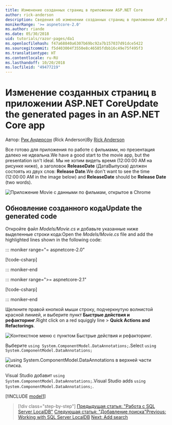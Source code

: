 ```yaml
---
title: Изменение созданных страниц в приложении ASP.NET Core
author: rick-anderson
description: Сведения об изменении созданных страниц в приложении ASP.NET Core.
monikerRange: '>= aspnetcore-2.0'
ms.author: riande
ms.date: 05/30/2018
uid: tutorials/razor-pages/da1
ms.openlocfilehash: f47a68840a6307b69bc92a7b157037d91dce5422
ms.sourcegitcommit: f5d403004f3550e8c46585fdbb16c49e75f495f3
ms.translationtype: HT
ms.contentlocale: ru-RU
ms.lasthandoff: 10/20/2018
ms.locfileid: "49477219"
---
```

# <a name="update-the-generated-pages-in-an-aspnet-core-app"></a><span data-ttu-id="0ddb4-103">Изменение созданных страниц в приложении ASP.NET Core</span><span class="sxs-lookup"><span data-stu-id="0ddb4-103">Update the generated pages in an ASP.NET Core app</span></span>

<span data-ttu-id="0ddb4-104">Автор: [Рик Андерсон](https://twitter.com/RickAndMSFT) (Rick Anderson)</span><span class="sxs-lookup"><span data-stu-id="0ddb4-104">By [Rick Anderson](https://twitter.com/RickAndMSFT)</span></span>

<span data-ttu-id="0ddb4-105">Все готово для приложения по работе с фильмами, но презентация далеко не идеальна.</span><span class="sxs-lookup"><span data-stu-id="0ddb4-105">We have a good start to the movie app, but the presentation isn't ideal.</span></span> <span data-ttu-id="0ddb4-106">Мы не хотим видеть время (12:00:00 AM на рисунке ниже), а заголовок **ReleaseDate** (ДатаВыпуска) должен состоять из двух слов: **Release Date**.</span><span class="sxs-lookup"><span data-stu-id="0ddb4-106">We don't want to see the time (12:00:00 AM in the image below) and **ReleaseDate** should be **Release Date** (two words).</span></span>

![Приложение Movie с данными по фильмам, открытое в Chrome](sql/_static/m55.png)

## <a name="update-the-generated-code"></a><span data-ttu-id="0ddb4-108">Обновление созданного кода</span><span class="sxs-lookup"><span data-stu-id="0ddb4-108">Update the generated code</span></span>

<span data-ttu-id="0ddb4-109">Откройте файл *Models/Movie.cs* и добавьте указанные ниже выделенные строки кода:</span><span class="sxs-lookup"><span data-stu-id="0ddb4-109">Open the *Models/Movie.cs* file and add the highlighted lines shown in the following code:</span></span>

::: moniker range="= aspnetcore-2.0"

[!code-csharp[](~/tutorials/razor-pages/razor-pages-start/sample/RazorPagesMovie/Models/MovieDate.cs?name=snippet_1&highlight=10-11)]

::: moniker-end

::: moniker range=">= aspnetcore-2.1"

[!code-csharp[](~/tutorials/razor-pages/razor-pages-start/sample/RazorPagesMovie21/Models/MovieDate.cs?name=snippet_1&highlight=10-11,15)]

::: moniker-end

<span data-ttu-id="0ddb4-110">Щелкните правой кнопкой мыши строку, подчеркнутую волнистой красной линией, и выберите пункт **Быстрые действия и рефакторинг**.</span><span class="sxs-lookup"><span data-stu-id="0ddb4-110">Right click on a red squiggly line > **Quick Actions and Refactorings**.</span></span>

  ![Контекстное меню с пунктом **Быстрые действия и рефакторинг**.](da1/qa.png)

<span data-ttu-id="0ddb4-112">Выберите `using System.ComponentModel.DataAnnotations;`.</span><span class="sxs-lookup"><span data-stu-id="0ddb4-112">Select `using System.ComponentModel.DataAnnotations;`</span></span>

  ![using System.ComponentModel.DataAnnotations в верхней части списка.](da1/da.png)

  <span data-ttu-id="0ddb4-114">Visual Studio добавит `using System.ComponentModel.DataAnnotations;`.</span><span class="sxs-lookup"><span data-stu-id="0ddb4-114">Visual Studio adds `using System.ComponentModel.DataAnnotations;`.</span></span>

[!INCLUDE [model1](~/includes/RP/da2.md)]

> [!div class="step-by-step"]
> <span data-ttu-id="0ddb4-115">[Предыдущая статья: "Работа с SQL Server LocalDB"](xref:tutorials/razor-pages/sql)
> [Следующая статья: "Добавление поиска"](xref:tutorials/razor-pages/search)</span><span class="sxs-lookup"><span data-stu-id="0ddb4-115">[Previous: Working with SQL Server LocalDB](xref:tutorials/razor-pages/sql)
[Next: Add search](xref:tutorials/razor-pages/search)</span></span>
